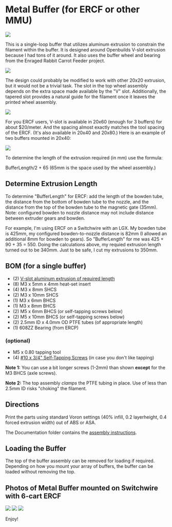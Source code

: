 # Metal Buffer (for ERCF or other MMU)

![](Images/MBuffer-render.jpg)

This is a single-loop buffer that utilizes aluminum extrusion to constrain the filament within the buffer.  It is designed around Openbuilds V-slot extrusion because I had tons of it around.  It also uses the buffer wheel and bearing from the Enraged Rabbit Carrot Feeder project.

![](Images/MBuffer.jpg)

The design could probably be modified to work with other 20x20 extrusion, but it would not be a trivial task.  The slot in the top wheel assembly depends on the extra space made available by the "V" slot.  Additionally, the tapered slot provides a natural guide for the filament once it leaves the printed wheel assembly.

![](Images/MBuffer-extrusion-section.jpg)

For you ERCF users, V-slot is available in 20x60 (enough for 3 buffers) for about $20/meter. And the spacing almost exactly matches the tool spacing of the ERCF. (It's also available in 20x40 and 20x80.) Here is an example of two buffers mounted in 20x40:

![](Images/MBuffer-20x40.jpg)

To determine the length of the extrusion required (in mm) use the formula:

BufferLength/2 + 65 (65mm is the space used by the wheel assembly.)

## Determine Extrusion Length

To determine "BufferLength" for ERCF: add the length of the bowden tube,  the distance from the bottom of bowden tube to the nozzle, and the distance from the top of the bowden tube to the magnetic gate (35mm). Note: configured bowden to nozzle distance may not include distance between extruder gears and bowden.

For example, I'm using ERCF on a Switchwire with an LGX.  My bowden tube is 425mm,  my configured bowden-to-nozzle distance is 82mm (I allowed an additional 8mm for bowden to gears).  So "BufferLength" for me was 425 + 90 + 35 = 550.  Doing the calculations above, my requied extrusion length turned out to be 340mm.  Just to be safe, I cut my extrusions to 350mm.

## BOM (for a single buffer)
 - (2) [V-slot aluminum extrusion of required length](https://openbuildspartstore.com/v-slot-linear-rail-1/)
 - (8) M3 x 5mm x 4mm heat-set insert
 - (4) M3 x 8mm SHCS
 - (2) M3 x 10mm SHCS
 - (1) M3 x 6mm BHCS
 - (1) M3 x 8mm BHCS
 - (2) M5 x 6mm BHCS (or self-tapping screws below)
 - (2) M5 x 10mm BHCS (or self-tapping screws below)
 - (2) 2.5mm ID x 4.0mm OD PTFE tubes (of appropriate length)
 - (1) 608ZZ Bearing (from ERCP)

### (optional)
 - M5 x 0.80 tapping tool
 - (4) [#10 x 3/4" Self-Tapping Screws](https://openbuildspartstore.com/self-tapping-screw/) (in case you don't like tapping)
 
**Note 1:** You can use a bit longer screws (1-2mm) than shown **except** for the M3 BHCS (axle screws).

**Note 2:** The top assembly *clamps* the PTFE tubing in place. Use of less than 2.5mm ID risks "choking" the filament.

## Directions

Print the parts using standard Voron settings (40% infill, 0.2 layerheight, 0.4 forced extrusion width) out of ABS or ASA.

The Documentation folder contains the [assembly instructions](./Documentation/MBuffer-Assembly.pdf).

## Loading the Buffer

The top of the buffer assembly can be removed for loading if required.  Depending on how you mount your array of buffers, the buffer can be loaded without removing the top.

## Photos of Metal Buffer mounted on Switchwire with 6-cart ERCF

![](Images/Mbuffer-left.jpg)
![](Images/Mbuffer-right.jpg)
![](Images/Mbuffer-module.jpg)

Enjoy!